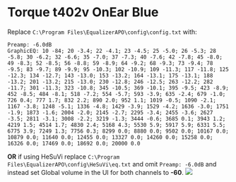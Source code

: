 # Torque t402v OnEar Blue
Replace `C:\Program Files\EqualizerAPO\config\config.txt` with:
```
Preamp: -6.0dB
GraphicEQ: 10 -84; 20 -3.4; 22 -4.1; 23 -4.5; 25 -5.0; 26 -5.3; 28 -5.8; 30 -6.2; 32 -6.6; 35 -7.0; 37 -7.3; 40 -7.6; 42 -7.8; 45 -8.0; 49 -8.3; 52 -8.5; 56 -8.8; 59 -8.9; 64 -9.2; 68 -9.3; 73 -9.4; 78 -9.5; 83 -9.7; 89 -9.9; 95 -10.3; 102 -10.9; 109 -11.3; 117 -11.8; 125 -12.3; 134 -12.7; 143 -13.0; 153 -13.2; 164 -13.1; 175 -13.1; 188 -13.2; 201 -13.2; 215 -13.0; 230 -12.8; 246 -12.5; 263 -12.2; 282 -11.7; 301 -11.3; 323 -10.8; 345 -10.5; 369 -10.1; 395 -9.5; 423 -8.9; 452 -8.5; 484 -8.1; 518 -7.2; 554 -5.7; 593 -3.9; 635 -2.4; 679 -1.0; 726 0.4; 777 1.7; 832 2.2; 890 2.0; 952 1.1; 1019 -0.5; 1090 -2.1; 1167 -3.8; 1248 -5.1; 1336 -4.8; 1429 -3.9; 1529 -4.2; 1636 -3.0; 1751 -1.9; 1873 -1.6; 2004 -2.0; 2145 -2.7; 2295 -3.4; 2455 -3.6; 2627 -3.5; 2811 -3.1; 3008 -2.2; 3219 -1.3; 3444 -0.6; 3685 0.1; 3943 1.2; 4219 1.5; 4514 1.7; 4830 2.4; 5168 4.3; 5530 5.9; 5917 5.9; 6331 5.5; 6775 3.9; 7249 1.3; 7756 0.3; 8299 0.0; 8880 0.0; 9502 0.0; 10167 0.0; 10879 0.0; 11640 0.0; 12455 0.0; 13327 0.0; 14260 0.0; 15258 0.0; 16326 0.0; 17469 0.0; 18692 0.0; 20000 0.0
```
**OR** if using HeSuVi replace `C:\Program Files\EqualizerAPO\config\HeSuVi\eq.txt` and omit `Preamp: -6.0dB` and instead set Global volume in the UI for both channels to **-60**.
![](https://raw.githubusercontent.com/jaakkopasanen/AutoEq/master/results/Innerfidelity%202017/innerfidelity/onear/Torque%20t402v%20OnEar%20Blue/Torque%20t402v%20OnEar%20Blue.png)